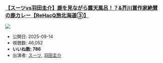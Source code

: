 ### [【スーツvs羽田圭介】鹿を見ながら露天風呂！？&芥川賞作家絶賛の鹿カレー【ReHacQ旅北海道➂】](https://www.youtube.com/watch?v=mM5ICKbB13w)
[![](https://img.youtube.com/vi/mM5ICKbB13w/sddefault.jpg)](https://www.youtube.com/watch?v=mM5ICKbB13w)
-   公開日: 2025-09-14
-   視聴数: 46,052
-   **いいね数: 786**
-   出演者: [スーツ](/rehacq_fan/people/スーツ "wikilink"), [羽田圭介](/rehacq_fan/people/羽田圭介 "wikilink")
